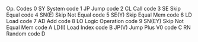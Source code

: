 Op. Codes
0 SY      System code
1 JP      Jump code
2 CL      Call code
3 SE      Skip Equal code
4 SN(E)   Skip Not Equal code
5 SE(Y)   Skip Equal Mem code
6 LD      Load code
7 AD      Add code
8 LO      Logic Operation code
9 SN(EY)  Skip Not Equal Mem code
A LD(I)   Load Index code
B JP(V)   Jump Plus V0 code
C RN      Random code
D 